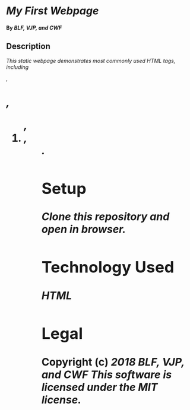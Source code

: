 # _My First Webpage_

#### By _**BLF, VJP, and CWF**_  

## Description
_This static webpage demonstrates most commonly used HTML tags, including <p>, <h1>, <ol>, <li>, <ul>._

## Setup
 _Clone this repository and open in browser._

## Technology Used
_HTML_

## Legal
Copyright (c) **_2018 BLF, VJP, and CWF_**
_This software is licensed under the MIT license._
